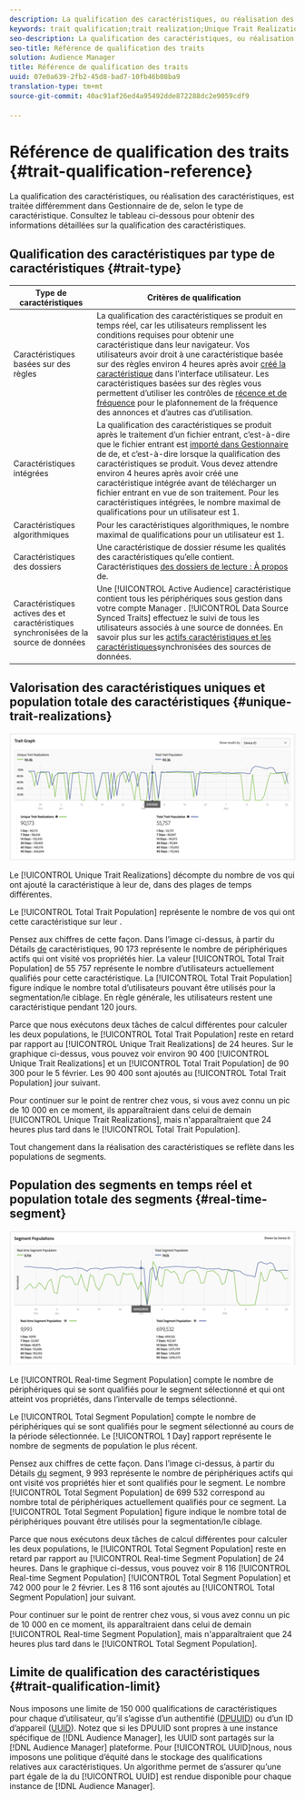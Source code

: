 ```yaml
---
description: La qualification des caractéristiques, ou réalisation des caractéristiques, est traitée différemment dans  Gestionnaire de  de, selon le type de caractéristique. Consultez le tableau ci-dessous pour obtenir des informations détaillées sur la qualification des caractéristiques.
keywords: trait qualification;trait realization;Unique Trait Realizations;UTR;Total Trait Population;TTP
seo-description: La qualification des caractéristiques, ou réalisation des caractéristiques, est traitée différemment dans  Gestionnaire de  de, selon le type de caractéristique. Consultez le tableau ci-dessous pour obtenir des informations détaillées sur la qualification des caractéristiques.
seo-title: Référence de qualification des traits
solution: Audience Manager
title: Référence de qualification des traits
uuid: 07e0a639-2fb2-45d8-bad7-10fb46b08ba9
translation-type: tm+mt
source-git-commit: 40ac91af26ed4a95492dde872288dc2e9059cdf9

---
```



# Référence de qualification des traits {#trait-qualification-reference}

La qualification des caractéristiques, ou réalisation des caractéristiques, est traitée différemment dans  Gestionnaire de  de, selon le type de caractéristique. Consultez le tableau ci-dessous pour obtenir des informations détaillées sur la qualification des caractéristiques.

## Qualification des caractéristiques par type de caractéristiques {#trait-type}

| Type de caractéristiques | Critères de qualification |
|---|---|
| Caractéristiques basées sur des règles | La qualification des caractéristiques se produit en temps réel, car les utilisateurs remplissent les conditions requises pour obtenir une caractéristique dans leur navigateur. Vos utilisateurs  avoir droit à une caractéristique basée sur des règles environ 4 heures après avoir [créé la caractéristique](create-onboarded-rule-based-traits.md#create-rules-based-or-onboarded-traits) dans l’interface utilisateur. Les caractéristiques basées sur des règles vous permettent d’utiliser les contrôles de [récence et de fréquence](../segments/recency-and-frequency.md) pour le plafonnement de la fréquence des annonces et d’autres cas d’utilisation. |
| Caractéristiques intégrées | La qualification des caractéristiques se produit après le traitement d’un fichier entrant, c’est-à-dire que le fichier entrant est [importé dans  Gestionnaire](../../faq/faq-inbound-data-ingestion.md) de  de, et c’est-à-dire lorsque la qualification des caractéristiques se produit. Vous devez attendre environ 4 heures après avoir créé une caractéristique intégrée avant de télécharger un fichier entrant en vue de son traitement. Pour les caractéristiques intégrées, le nombre maximal de qualifications pour un utilisateur est 1. |
| Caractéristiques algorithmiques | Pour les caractéristiques algorithmiques, le nombre maximal de qualifications pour un utilisateur est 1. |
| Caractéristiques des dossiers | Une caractéristique de dossier résume les qualités des caractéristiques qu’elle contient. Caractéristiques [des dossiers de lecture : À propos](about-folder-traits.md) de. |
| Caractéristiques actives   des et caractéristiques synchronisées de la source de données | Une [!UICONTROL Active Audience] caractéristique contient tous les périphériques sous gestion dans votre compte  Manager . [!UICONTROL Data Source Synced Traits] effectuez le suivi de tous les utilisateurs associés à une source de données. En savoir plus sur les  [actifs  caractéristiques et les caractéristiques](client-activity-synced-audience-traits.md)synchronisées des sources de données. |

## Valorisation des caractéristiques uniques et population totale des caractéristiques {#unique-trait-realizations}

![réalisation-caractéristique unique](assets/trait-graph.png)

Le [!UICONTROL Unique Trait Realizations] décompte du nombre de vos qui ont ajouté la caractéristique à leur  de, dans des plages de temps différentes.

Le [!UICONTROL Total Trait Population] représente le nombre de vos qui ont cette caractéristique sur leur .

Pensez aux chiffres de cette façon. Dans l’image ci-dessus, à partir du Détails [de](../../features/traits/trait-details-page.md) caractéristiques, 90 173 représente le nombre de périphériques actifs qui ont visité vos propriétés hier. La valeur [!UICONTROL Total Trait Population] de 55 757 représente le nombre d’utilisateurs actuellement qualifiés pour cette caractéristique. La [!UICONTROL Total Trait Population] figure indique le nombre total d’utilisateurs pouvant être utilisés pour la segmentation/le ciblage. En règle générale, les utilisateurs restent une caractéristique pendant 120 jours.

Parce que nous exécutons deux tâches de calcul différentes pour calculer les deux populations, le [!UICONTROL Total Trait Population] reste en retard par rapport au [!UICONTROL Unique Trait Realizations] de 24 heures. Sur le graphique ci-dessus, vous pouvez voir environ 90 400 [!UICONTROL Unique Trait Realizations] et un [!UICONTROL Total Trait Population] de 90 300 pour le 5 février. Les 90 400  sont ajoutés au [!UICONTROL Total Trait Population] jour suivant.

Pour continuer sur le point de rentrer chez vous, si vous avez connu un pic de 10 000 en ce moment, ils apparaîtraient dans celui de demain [!UICONTROL Unique Trait Realizations], mais n&#39;apparaîtraient que 24 heures plus tard dans le [!UICONTROL Total Trait Population].

Tout changement dans la réalisation des caractéristiques se reflète dans les populations de segments.

## Population des segments en temps réel et population totale des segments {#real-time-segment}

![réalisation-caractéristique unique](assets/segment-graph.png)

Le [!UICONTROL Real-time Segment Population] compte le nombre de périphériques qui se sont qualifiés pour le segment sélectionné et qui ont atteint vos propriétés, dans l’intervalle de temps sélectionné.

Le [!UICONTROL Total Segment Population] compte le nombre de périphériques qui se sont qualifiés pour le segment sélectionné au cours de la période sélectionnée. Le [!UICONTROL 1 Day] rapport représente le nombre de segments de population le plus récent.

Pensez aux chiffres de cette façon. Dans l’image ci-dessus, à partir du  Détails [du](../../features/segments/segment-summary-view.md) segment, 9 993 représente le nombre de périphériques actifs qui ont visité vos propriétés hier et sont qualifiés pour le segment. Le nombre [!UICONTROL Total Segment Population] de 699 532 correspond au nombre total de périphériques actuellement qualifiés pour ce segment. La [!UICONTROL Total Segment Population] figure indique le nombre total de périphériques pouvant être utilisés pour la segmentation/le ciblage.

Parce que nous exécutons deux tâches de calcul différentes pour calculer les deux populations, le [!UICONTROL Total Segment Population] reste en retard par rapport au [!UICONTROL Real-time Segment Population] de 24 heures. Dans le graphique ci-dessus, vous pouvez voir 8 116 [!UICONTROL Real-time Segment Population] [!UICONTROL Total Segment Population] et 742 000 pour le 2 février. Les 8 116  sont ajoutés au [!UICONTROL Total Segment Population] jour suivant.

Pour continuer sur le point de rentrer chez vous, si vous avez connu un pic de 10 000 en ce moment, ils apparaîtraient dans celui de demain [!UICONTROL Real-time Segment Population], mais n&#39;apparaîtraient que 24 heures plus tard dans le [!UICONTROL Total Segment Population].

## Limite de qualification des caractéristiques {#trait-qualification-limit}

Nous imposons une limite de 150 000 qualifications de caractéristiques pour chaque  d’utilisateur, qu’il s’agisse d’un authentifié ([DPUUID](../../reference/ids-in-aam.md)) ou d’un ID d’appareil ([UUID](../../reference/ids-in-aam.md)). Notez que si les DPUUID sont propres à une instance spécifique de [!DNL Audience Manager], les UUID sont partagés sur la [!DNL Audience Manager] plateforme. Pour [!UICONTROL UUID]nous, nous imposons une politique d’équité dans le stockage des qualifications relatives aux caractéristiques. Un algorithme permet de s’assurer qu’une part égale de la  du [!UICONTROL UUID] est rendue disponible pour chaque instance de [!DNL Audience Manager].
